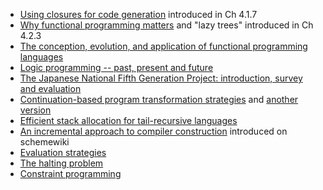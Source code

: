 * [Using closures for code generation](http://www.iro.umontreal.ca/~feeley/papers/FeeleyLapalmeCL87.pdf) introduced in Ch 4.1.7
* [Why functional programming matters](https://www.cs.kent.ac.uk/people/staff/dat/miranda/whyfp90.pdf) and "lazy trees" introduced in Ch 4.2.3
* [The conception, evolution, and application of functional programming languages](http://haskell.cs.yale.edu/wp-content/uploads/2011/01/cs.pdf)
* [Logic programming -- past, present and future](https://www.cs.tufts.edu/~nr/cs257/archive/john-robinson/logic-programming.pdf)
* [The Japanese National Fifth Generation Project: introduction, survey and evaluation](https://stacks.stanford.edu/file/druid:kv359wz9060/kv359wz9060.pdf)
* [Continuation-based program transformation strategies](http://fsl.cs.illinois.edu/pubs/wand-1980-jacm.pdf) and [another version](https://www.cs.indiana.edu/ftp/techreports/TR61.pdf)
* [Efficient stack allocation for tail-recursive languages](https://www.cs.purdue.edu/homes/suresh/502-Fall2008/papers/tail-recursion.pdf)
* [An incremental approach to compiler construction](http://scheme2006.cs.uchicago.edu/11-ghuloum.pdf) introduced on schemewiki
* [Evaluation strategies](https://en.wikipedia.org/wiki/Evaluation_strategy)
* [The halting problem](https://en.wikipedia.org/wiki/Halting_problem)
* [Constraint programming](https://en.wikipedia.org/wiki/Constraint_programming)
